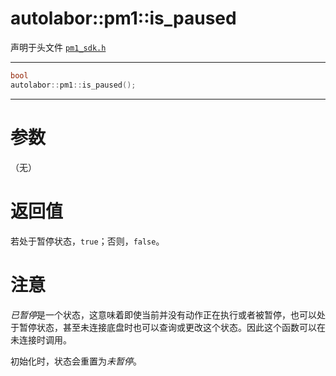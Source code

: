 # autolabor::pm1::is_paused

声明于头文件 [`pm1_sdk.h`](https://github.com/autolaborcenter/pm1_sdk/blob/master/src/main/pm1_sdk.h)

------

```c++
bool
autolabor::pm1::is_paused();
```

------

# 参数

（无）

# 返回值

若处于暂停状态，`true`；否则，`false`。

# 注意

*已暂停*是一个状态，这意味着即使当前并没有动作正在执行或者被暂停，也可以处于暂停状态，甚至未连接底盘时也可以查询或更改这个状态。因此这个函数可以在未连接时调用。

初始化时，状态会重置为*未暂停*。

